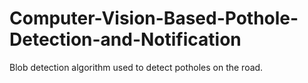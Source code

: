 # Computer-Vision-Based-Pothole-Detection-and-Notification
Blob detection algorithm used to detect potholes on the road.
